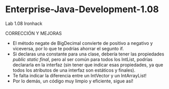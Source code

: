 # Enterprise-Java-Development-1.08
Lab 1.08 Ironhack


CORRECCIÓN Y MEJORAS
- El método negate de BigDecimal convierte de positivo a negativo y viceversa, por lo que te podrías ahorrar el segunto if.
- Si declaras una constante para una clase, debería tener las propiedades *public static final*, pero al ser común para todos los IntList, podrías declararla en la interfaz (sin tener que indicar esas propiedades, ya que todos los atributos de una interfaz son estáticos y finales).
- Te falta indicar la diferencia entre un IntVector y un IntArrayList!
- Por lo demás, un código muy limpio y eficiente, sigue así!
